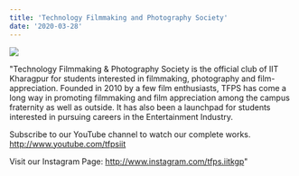 ```yaml
---
title: 'Technology Filmmaking and Photography Society'
date: '2020-03-28'
---
```


![](https://drive.google.com/uc?id=19AC9dfvjGu4ymKlbTBlDttKtbLT2BGiy)

"Technology Filmmaking & Photography Society is the official club of IIT Kharagpur for students interested in filmmaking, photography and film-appreciation.
Founded in 2010 by a few film enthusiasts, TFPS has come a long way in promoting filmmaking and film appreciation among the campus fraternity as well as outside. It has also been a launchpad for students interested in pursuing careers in the Entertainment Industry.

Subscribe to our YouTube channel to watch our complete works. http://www.youtube.com/tfpsiit

Visit our Instagram Page:
http://www.instagram.com/tfps.iitkgp"